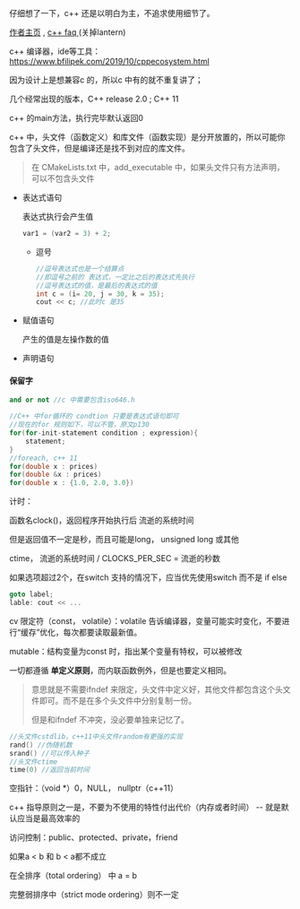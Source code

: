 仔细想了一下，c++ 还是以明白为主，不追求使用细节了。

[作者主页](http://www.research.att.com/-bs) , [c++ faq ](http://www.parashift.com/c++-faq/) \(关掉lantern\)

c++ 编译器，ide等工具：https://www.bfilipek.com/2019/10/cppecosystem.html

因为设计上是想兼容c 的，所以c 中有的就不重复讲了；

几个经常出现的版本，C++ release 2.0 ; C++ 11



c++ 的main方法，执行完毕默认返回0

c++ 中，头文件（函数定义）和库文件（函数实现）是分开放置的，所以可能你包含了头文件，但是编译还是找不到对应的库文件。

> 在 CMakeLists.txt 中，add_executable 中，如果头文件只有方法声明，可以不包含头文件



- 表达式语句

  表达式执行会产生值

  ```C++
  var1 = (var2 = 3) + 2;
  ```

  - 逗号

    ```C++
    //逗号表达式也是一个结算点
    //即逗号之前的 表达式，一定比之后的表达式先执行
    //逗号表达式的值，是最后的表达式的值
    int c = (i= 20, j = 30, k = 35);
    cout << c; //此时c 是35
    ```

    

- 赋值语句

  产生的值是左操作数的值

- 声明语句



#### 保留字

```C++
and or not //c 中需要包含iso646.h
```



```c++
//C++ 中for循环的 condtion 只要是表达式语句即可
//现在的for 规则如下，可以不管，原文p130
for(for-init-statement condition ; expression){
    statement;
}
//foreach, c++ 11
for(double x : prices) 
for(double &x : prices)
for(double x : {1.0, 2.0, 3.0})
```



计时：

函数名clock()，返回程序开始执行后 流逝的系统时间

但是返回值不一定是秒，而且可能是long， unsigned long 或其他

ctime， 流逝的系统时间 / CLOCKS_PER_SEC = 流逝的秒数



如果选项超过2个，在switch 支持的情况下，应当优先使用switch 而不是 if else

```c++
goto label;
lable: cout << ...
```



cv 限定符（const， volatile）：volatile 告诉编译器，变量可能实时变化，不要进行“缓存”优化，每次都要读取最新值。

mutable：结构变量为const 时，指出某个变量有特权，可以被修改



一切都遵循 **单定义原则**，而内联函数例外，但是也要定义相同。

> 意思就是不需要ifndef 来限定，头文件中定义好，其他文件都包含这个头文件即可。而不是在多个头文件中分别复制一份。
>
> 但是和ifndef 不冲突，没必要单独来记忆了。



```c++
//头文件cstdlib，c++11中头文件random有更强的实现
rand() //伪随机数
srand() //可以传入种子
//头文件ctime
time(0) //返回当前时间
```



空指针：（void *）0，NULL， nullptr（c++11）



c++ 指导原则之一是，不要为不使用的特性付出代价（内存或者时间） -- 就是默认应当是最高效率的



访问控制：public、protected、private，friend



如果a < b 和 b < a都不成立

在全排序（total ordering） 中 a = b

完整弱排序中（strict mode ordering）则不一定
